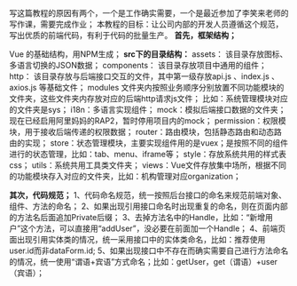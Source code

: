    写这篇教程的原因有两个，一个是工作确实需要，一个是最近参加了李笑来老师的写作课，需要完成作业；
本教程的目标：让公司内部的开发人员遵循这个规范，写出优质的前端代码，有利于代码的批量生产。
 **首先，框架结构；**

Vue 的基础结构，用NPM生成； 
 __src下的目录结构：__ 
assets： 该目录存放图标、多语言切换的JSON数据； 
components： 该目录存放项目中通用的组件； 
http： 该目录存放与后端接口交互的文件，其中第一级存放api.js 、index.js 、axios.js 等基础文件；
  modules 文件夹内按照业务顺序分别放置不同功能模块的文件夹，这些文件夹内存放对应的后端http请求js文件；
  比如：系统管理模块对应的文件夹是sys； 
i18n：多语言实现组件； 
mock：模拟后端接口数据的文件夹；现在已经启用阿里妈妈的RAP2，暂时停用项目内的mock；
permission：权限模块，用于接收后端传递的权限数据； 
router：路由模块，包括静态路由和动态路由的实现；
store：状态管理模块，主要实现组件用的是vuex；是按照不同的组件进行的状态管理，比如：tab、menu、iframe等； 
style：存放系统共用的样式表css； utils：系统共用工具类文件夹； 
views：Vue文件存放集中场所，根据不同的功能模块存入对应的文件夹，比如：机构管理对应organization； 

**其次，代码规范；** 
1、代码命名规范，统一按照后台接口的命名来规范前端对象、组件、方法的命名； 
2、如果出现引用接口命名时出现重复的命名，则在页面内部的方法名后面追加Private后缀； 
3、去掉方法名中的Handle，比如：“新增用户”这个方法，可以直接用“addUser”，没必要在前面加一个Handle； 
4、前端页面出现引用实体类的情况，统一采用接口中的实体类命名，比如：推荐使用user.id而非dataForm.id; 
5、如果出现接口中不存在而确实需要自己进行方法命名的情况，统一使用“谓语+宾语”方式命名；比如：getUser，get（谓语）+user（宾语）；